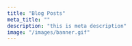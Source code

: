 ```yaml
---
title: "Blog Posts"
meta_title: ""
description: "this is meta description"
image: "/images/banner.gif"
---
```

